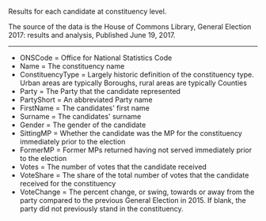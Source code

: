 Results for each candidate at constituency level.

The source of the data is the House of Commons Library, General Election 2017: results and analysis, Published June 19, 2017.

___

* ONSCode = Office for National Statistics Code
* Name = The constituency name
* ConstituencyType = Largely historic definition of the constituency type. Urban areas are typically Boroughs, rural areas are typically Counties
* Party = The Party that the candidate represented
* PartyShort = An abbreviated Party name 
* FirstName	= The candidates' first name
* Surname	= The candidates' surname
* Gender = The gender of the candidate
* SittingMP = Whether the candidate was the MP for the constituency immediately prior to the election
* FormerMP = Former MPs returned having not served immediately prior to the election
* Votes = The number of votes that the candidate received
* VoteShare	= The share of the total number of votes that the candidate received for the constituency
* VoteChange = The percent change, or swing, towards or away from the party compared to the previous General Election in 2015.  If blank, the party did not previously stand in the constituency.

